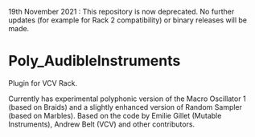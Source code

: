 19th November 2021 : This repository is now deprecated. 
No further updates (for example for Rack 2 compatibility) or binary releases will be made.

# Poly_AudibleInstruments

Plugin for VCV Rack.

Currently has experimental polyphonic version of the Macro Oscillator 1 (based on Braids) and 
a slightly enhanced version of Random Sampler (based on Marbles).
Based on the code by Emilie Gillet (Mutable Instruments), Andrew Belt (VCV) and other contributors. 

